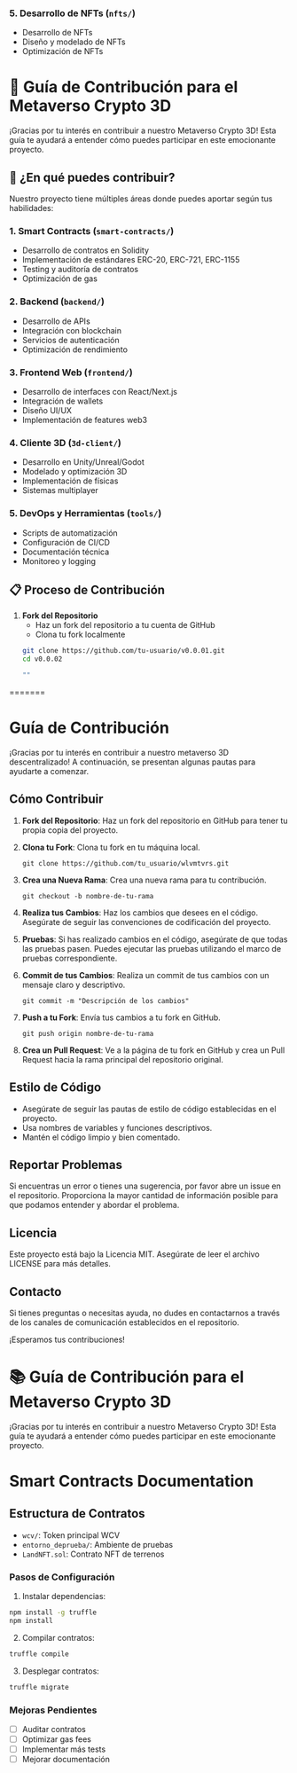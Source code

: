### 5. Desarrollo de NFTs (`nfts/`)
- Desarrollo de NFTs
- Diseño y modelado de NFTs
- Optimización de NFTs
# 🤝 Guía de Contribución para el Metaverso Crypto 3D

¡Gracias por tu interés en contribuir a nuestro Metaverso Crypto 3D! Esta guía te ayudará a entender cómo puedes participar en este emocionante proyecto.

## 🌟 ¿En qué puedes contribuir?

Nuestro proyecto tiene múltiples áreas donde puedes aportar según tus habilidades:

### 1. Smart Contracts (`smart-contracts/`)
- Desarrollo de contratos en Solidity
- Implementación de estándares ERC-20, ERC-721, ERC-1155
- Testing y auditoría de contratos
- Optimización de gas

### 2. Backend (`backend/`)
- Desarrollo de APIs
- Integración con blockchain
- Servicios de autenticación
- Optimización de rendimiento

### 3. Frontend Web (`frontend/`)
- Desarrollo de interfaces con React/Next.js
- Integración de wallets
- Diseño UI/UX
- Implementación de features web3

### 4. Cliente 3D (`3d-client/`)
- Desarrollo en Unity/Unreal/Godot
- Modelado y optimización 3D
- Implementación de físicas
- Sistemas multiplayer

### 5. DevOps y Herramientas (`tools/`)
- Scripts de automatización
- Configuración de CI/CD
- Documentación técnica
- Monitoreo y logging

## 📋 Proceso de Contribución

1. **Fork del Repositorio**
   - Haz un fork del repositorio a tu cuenta de GitHub
   - Clona tu fork localmente
   ```bash
   git clone https://github.com/tu-usuario/v0.0.01.git
   cd v0.0.02

   ""
   

=======
# Guía de Contribución

¡Gracias por tu interés en contribuir a nuestro metaverso 3D descentralizado! A continuación, se presentan algunas pautas para ayudarte a comenzar.

## Cómo Contribuir

1. **Fork del Repositorio**: Haz un fork del repositorio en GitHub para tener tu propia copia del proyecto.

2. **Clona tu Fork**: Clona tu fork en tu máquina local.
   ```
   git clone https://github.com/tu_usuario/wlvmtvrs.git
   ```

3. **Crea una Nueva Rama**: Crea una nueva rama para tu contribución.
   ```
   git checkout -b nombre-de-tu-rama
   ```

4. **Realiza tus Cambios**: Haz los cambios que desees en el código. Asegúrate de seguir las convenciones de codificación del proyecto.

5. **Pruebas**: Si has realizado cambios en el código, asegúrate de que todas las pruebas pasen. Puedes ejecutar las pruebas utilizando el marco de pruebas correspondiente.

6. **Commit de tus Cambios**: Realiza un commit de tus cambios con un mensaje claro y descriptivo.
   ```
   git commit -m "Descripción de los cambios"
   ```

7. **Push a tu Fork**: Envía tus cambios a tu fork en GitHub.
   ```
   git push origin nombre-de-tu-rama
   ```

8. **Crea un Pull Request**: Ve a la página de tu fork en GitHub y crea un Pull Request hacia la rama principal del repositorio original.

## Estilo de Código

- Asegúrate de seguir las pautas de estilo de código establecidas en el proyecto.
- Usa nombres de variables y funciones descriptivos.
- Mantén el código limpio y bien comentado.

## Reportar Problemas

Si encuentras un error o tienes una sugerencia, por favor abre un issue en el repositorio. Proporciona la mayor cantidad de información posible para que podamos entender y abordar el problema.

## Licencia

Este proyecto está bajo la Licencia MIT. Asegúrate de leer el archivo LICENSE para más detalles.

## Contacto

Si tienes preguntas o necesitas ayuda, no dudes en contactarnos a través de los canales de comunicación establecidos en el repositorio.

¡Esperamos tus contribuciones!
# 📚 Guía de Contribución para el Metaverso Crypto 3D
¡Gracias por tu interés en contribuir a nuestro Metaverso Crypto 3D! Esta guía te ayudará a entender cómo puedes participar en este emocionante proyecto.

# Smart Contracts Documentation

## Estructura de Contratos
- `wcv/`: Token principal WCV
- `entorno_deprueba/`: Ambiente de pruebas
- `LandNFT.sol`: Contrato NFT de terrenos

### Pasos de Configuración
1. Instalar dependencias:
```bash
npm install -g truffle
npm install
```

2. Compilar contratos:
```bash
truffle compile
```

3. Desplegar contratos:
```bash
truffle migrate
```

### Mejoras Pendientes
- [ ] Auditar contratos
- [ ] Optimizar gas fees
- [ ] Implementar más tests
- [ ] Mejorar documentación
